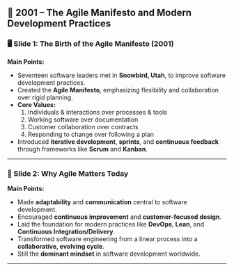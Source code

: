 
## 🧭 2001 – The Agile Manifesto and Modern Development Practices

### 🖥️ Slide 1: The Birth of the Agile Manifesto (2001)

**Main Points:**
- Seventeen software leaders met in **Snowbird, Utah**, to improve software development practices.  
- Created the **Agile Manifesto**, emphasizing flexibility and collaboration over rigid planning.  
- **Core Values:**
  1. Individuals & interactions over processes & tools  
  2. Working software over documentation  
  3. Customer collaboration over contracts  
  4. Responding to change over following a plan  
- Introduced **iterative development**, **sprints**, and **continuous feedback** through frameworks like **Scrum** and **Kanban**.  


---

### 🚀 Slide 2: Why Agile Matters Today

**Main Points:**
- Made **adaptability** and **communication** central to software development.  
- Encouraged **continuous improvement** and **customer-focused design**.  
- Laid the foundation for modern practices like **DevOps**, **Lean**, and **Continuous Integration/Delivery**.  
- Transformed software engineering from a linear process into a **collaborative, evolving cycle**.  
- Still the **dominant mindset** in software development worldwide.  


---
